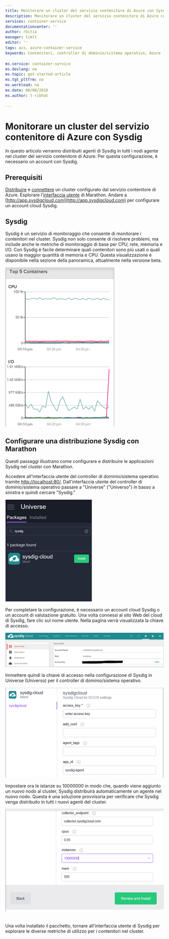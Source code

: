```yaml
---
title: Monitorare un cluster del servizio contenitore di Azure con Sysdig | Microsoft Docs
description: Monitorare un cluster del servizio contenitore di Azure con Sysdig.
services: container-service
documentationcenter: ''
author: rbitia
manager: timlt
editor: ''
tags: acs, azure-container-service
keywords: Contenitori, controller di dominio/sistema operativo, Azure

ms.service: container-service
ms.devlang: na
ms.topic: get-started-article
ms.tgt_pltfrm: na
ms.workload: na
ms.date: 08/08/2016
ms.author: t-ribhat

---
```

# Monitorare un cluster del servizio contenitore di Azure con Sysdig
In questo articolo verranno distribuiti agenti di Sysdig in tutti i nodi agente nel cluster del servizio contenitore di Azure. Per questa configurazione, è necessario un account con Sysdig.

## Prerequisiti
[Distribuire](container-service-deployment.md) e [connettere](container-service-connect.md) un cluster configurato dal servizio contenitore di Azure. Esplorare l'[interfaccia utente](container-service-mesos-marathon-ui.md) di Marathon. Andare a [http://app.sysdigcloud.com](http://app.sysdigcloud.com) per configurare un account cloud Sysdig.

## Sysdig
Sysdig è un servizio di monitoraggio che consente di monitorare i contenitori nel cluster. Sysdig non solo consente di risolvere problemi, ma include anche le metriche di monitoraggio di base per CPU, rete, memoria e I/O. Con Sysdig è facile determinare quali contenitori sono più usati o quali usano la maggior quantità di memoria e CPU. Questa visualizzazione è disponibile nella sezione della panoramica, attualmente nella versione beta.

![Interfaccia utente di Sysdig](./media/container-service-monitoring-sysdig/sysdig6.png)  

## Configurare una distribuzione Sysdig con Marathon
Questi passaggi illustrano come configurare e distribuire le applicazioni Sysdig nel cluster con Marathon.

Accedere all'interfaccia utente del controller di dominio/sistema operativo tramite [http://localhost:80/](http://localhost:80/). Dall'interfaccia utente del controller di dominio/sistema operativo passare a "Universe" ("Universo") in basso a sinistra e quindi cercare "Sysdig."

![Sysdig in Universe (Universo) per il controller di dominio/sistema operativo](./media/container-service-monitoring-sysdig/sysdig1.png)  

Per completare la configurazione, è necessario un account cloud Sysdig o un account di valutazione gratuito. Una volta connessi al sito Web del cloud di Sysdig, fare clic sul nome utente. Nella pagina verrà visualizzata la chiave di accesso.

![Chiave API di Sysdig](./media/container-service-monitoring-sysdig/sysdig2.png)

Immettere quindi la chiave di accesso nella configurazione di Sysdig in Universe (Universo) per il controller di dominio/sistema operativo.

![Configurazione di Sysdig in Universe (Universo) per il controller di dominio/sistema operativo](./media/container-service-monitoring-sysdig/sysdig3.png)

Impostare ora le istanze su 10000000 in modo che, quando viene aggiunto un nuovo nodo al cluster, Sysdig distribuirà automaticamente un agente nel nuovo nodo. Questa è una soluzione provvisoria per verificare che Sysdig venga distribuito in tutti i nuovi agenti del cluster.

![Configurazione di Sysdig nelle istanze di Universe (Universo) per il controller di dominio/sistema operativo](./media/container-service-monitoring-sysdig/sysdig4.png)  

Una volta installato il pacchetto, tornare all'interfaccia utente di Sysdig per esplorare le diverse metriche di utilizzo per i contenitori nel cluster.

<!----HONumber=AcomDC_0810_2016-->
